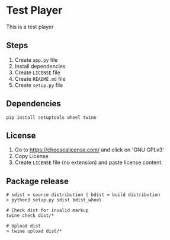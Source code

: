 # Test Player
This is a test player


## Steps
1. Create `app.py` file
2. Install dependencies
3. Create `LICENSE` file
4. Create `README.md` file
5. Create `setup.py` file

## Dependencies

```
pip install setuptools wheel twine
```

## License
1. Go to https://choosealicense.com/ and click on 'GNU GPLv3'
2. Copy License
3. Create `LICENSE` file (no extension) and paste license content.

## Package release
```
# sdist = source distribution | bdist = build distribution
> python3 setup.py sdist bdist_wheel

# Check dist for invalid markup
twine check dist/*

# Upload dist
> twine upload dist/*
```
